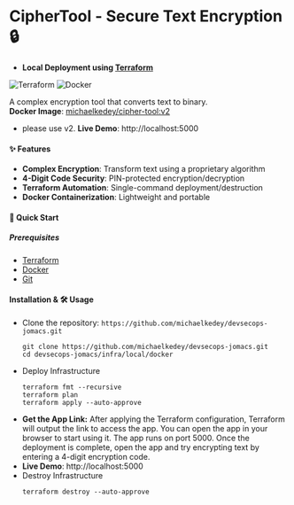 # CipherTool - Secure Text Encryption 🔒
- **Local Deployment using [Terraform](https://www.terraform.io/downloads)**

![Terraform](https://img.shields.io/badge/Terraform-7B42BC?style=for-the-badge&logo=terraform)
![Docker](https://img.shields.io/badge/Docker-2496ED?style=for-the-badge&logo=docker)

A complex encryption tool that converts text to binary.  
**Docker Image**: [michaelkedey/cipher-tool:v2](https://hub.docker.com/r/michaelkedey/cipher-tool/tags)
- please use v2.
**Live Demo**: http://localhost:5000

#### ✨ Features
- **Complex Encryption**: Transform text using a proprietary algorithm
- **4-Digit Code Security**: PIN-protected encryption/decryption
- **Terraform Automation**: Single-command deployment/destruction
- **Docker Containerization**: Lightweight and portable

#### 🚀 Quick Start

##### Prerequisites
  - [Terraform](https://www.terraform.io/downloads) 
  - [Docker](https://www.docker.com/products/docker-desktop) 
  - [Git](https://git-scm.com/) 

#### Installation & 🛠️ Usage
- Clone the repository: `https://github.com/michaelkedey/devsecops-jomacs.git`
    ```
    git clone https://github.com/michaelkedey/devsecops-jomacs.git
    cd devsecops-jomacs/infra/local/docker
    ```
- Deploy Infrastructure
    ```
    terraform fmt --recursive    
    terraform plan     
    terraform apply --auto-approve
    ```
- **Get the App Link:** After applying the Terraform configuration, Terraform will output the link to access the app. You can open the app in your browser to start using it. The app runs on port 5000. Once the deployment is complete, open the app and try encrypting text by entering a 4-digit encryption code.
- **Live Demo**: http://localhost:5000
- Destroy Infrastructure
  ```
  terraform destroy --auto-approve
  ```